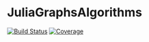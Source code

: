 # JuliaGraphsAlgorithms

[![Build Status](https://github.com/mromrom/JuliaGraphsAlgorithms.jl/actions/workflows/CI.yml/badge.svg?branch=main)](https://github.com/mromrom/JuliaGraphsAlgorithms.jl/actions/workflows/CI.yml?query=branch%3Amain)
[![Coverage](https://codecov.io/gh/mromrom/JuliaGraphsAlgorithms.jl/branch/main/graph/badge.svg)](https://codecov.io/gh/mromrom/JuliaGraphsAlgorithms.jl)

